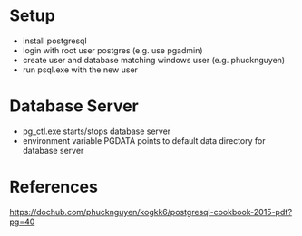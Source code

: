 # Setup
- install postgresql
- login with root user postgres (e.g. use pgadmin)
- create user and database matching windows user (e.g. phucknguyen)
- run psql.exe with the new user

# Database Server
- pg_ctl.exe starts/stops database server
- environment variable PGDATA points to default data directory for database server

# References
https://dochub.com/phucknguyen/kogkk6/postgresql-cookbook-2015-pdf?pg=40
